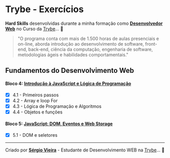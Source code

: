 # Trybe - Exercícios

__Hard Skills__ desenvolvidas durante a minha formação como __[Desenvolvedor Web](https://www.linkedin.com/in/sergiovieirawebb/)__ no Curso da [Trybe](https://www.betrybe.com/)... :rocket:

>"O programa conta com mais de 1.500 horas de aulas presenciais e on-line, aborda introdução ao desenvolvimento de software, front-end, back-end, ciência da computação, engenharia de software, metodologias ágeis e habilidades comportamentais."

## Fundamentos do Desenvolvimento Web

#### Bloco 4: [Introdução à JavaScript e Lógica de Programação]()

- [x] 4.1 - Primeiros passos
- [x] 4.2 - Array e loop For
- [x] 4.3 - Lógica de Programação e Algoritmos
- [x] 4.4 - Objetos e funções

#### Bloco 5: [JavaScript: DOM, Eventos e Web Storage]()

- [x] 5.1 - DOM e seletores

---

Criado por __[Sérgio Vieira](https://www.linkedin.com/in/sergiovieirawebb/)__ - Estudante de Desenvolvimento WEB na [Trybe](https://www.betrybe.com/)... :rocket:

